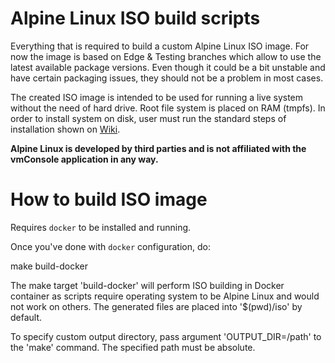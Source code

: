# Alpine Linux ISO build scripts

Everything that is required to build a custom Alpine Linux ISO image. For now
the image is based on Edge & Testing branches which allow to use the latest
available package versions. Even though it could be a bit unstable and have
certain packaging issues, they should not be a problem in most cases.

The created ISO image is intended to be used for running a live system without
the need of hard drive. Root file system is placed on RAM (tmpfs). In order
to install system on disk, user must run the standard steps of installation
shown on [Wiki](https://wiki.alpinelinux.org/wiki/Installation).

**Alpine Linux is developed by third parties and is not affiliated with the
vmConsole application in any way.**

# How to build ISO image

Requires `docker` to be installed and running.

Once you've done with `docker` configuration, do:

 make build-docker

The make target 'build-docker' will perform ISO building in Docker container
as scripts require operating system to be Alpine Linux and would not work on
others. The generated files are placed into '$(pwd)/iso' by default.

To specify custom output directory, pass argument 'OUTPUT_DIR=/path' to the
'make' command. The specified path must be absolute.
